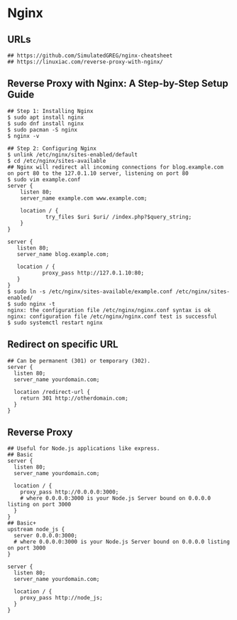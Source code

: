 Nginx
=====

## URLs

    ## https://github.com/SimulatedGREG/nginx-cheatsheet
    ## https://linuxiac.com/reverse-proxy-with-nginx/

## Reverse Proxy with Nginx: A Step-by-Step Setup Guide

    ## Step 1: Installing Nginx
    $ sudo apt install nginx
    $ sudo dnf install nginx
    $ sudo pacman -S nginx
    $ nginx -v

    ## Step 2: Configuring Nginx
    $ unlink /etc/nginx/sites-enabled/default
    $ cd /etc/nginx/sites-available
    ## Nginx will redirect all incoming connections for blog.example.com on port 80 to the 127.0.1.10 server, listening on port 80
    $ sudo vim example.conf
    server {
        listen 80;
        server_name example.com www.example.com;

        location / {
                try_files $uri $uri/ /index.php?$query_string;
        }
    }

    server {
       listen 80;
       server_name blog.example.com;

       location / {
               proxy_pass http://127.0.1.10:80;
       }
    }
    $ sudo ln -s /etc/nginx/sites-available/example.conf /etc/nginx/sites-enabled/
    $ sudo nginx -t
    nginx: the configuration file /etc/nginx/nginx.conf syntax is ok
    nginx: configuration file /etc/nginx/nginx.conf test is successful
    $ sudo systemctl restart nginx

## Redirect on specific URL

    ## Can be permanent (301) or temporary (302).
    server {
      listen 80;
      server_name yourdomain.com;

      location /redirect-url {
        return 301 http://otherdomain.com;
      }
    }

## Reverse Proxy

    ## Useful for Node.js applications like express.
    ## Basic
    server {
      listen 80;
      server_name yourdomain.com;

      location / {
        proxy_pass http://0.0.0.0:3000;
        # where 0.0.0.0:3000 is your Node.js Server bound on 0.0.0.0 listing on port 3000
      }
    }
    ## Basic+
    upstream node_js {
      server 0.0.0.0:3000;
      # where 0.0.0.0:3000 is your Node.js Server bound on 0.0.0.0 listing on port 3000
    }

    server {
      listen 80;
      server_name yourdomain.com;

      location / {
        proxy_pass http://node_js;
      }
    }
